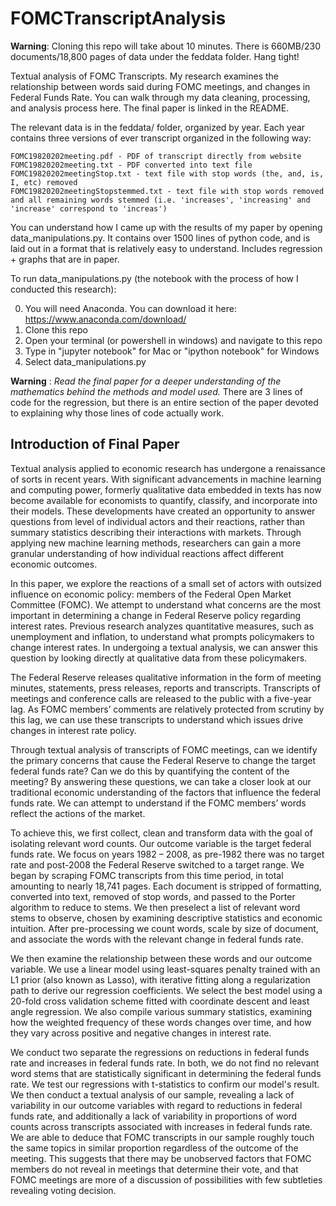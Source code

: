 # FOMCTranscriptAnalysis
**Warning**: Cloning this repo will take about 10 minutes. There is 660MB/230 documents/18,800 pages of data under the feddata folder. Hang tight!

Textual analysis of FOMC Transcripts. My research examines the relationship between words said during FOMC meetings, and changes in Federal Funds Rate. You can walk through my data cleaning, processing, and analysis process here. The final paper is linked in the README.

The relevant data is in the feddata/ folder, organized by year. Each year contains three versions of ever transcript organized in the following way:

```
FOMC19820202meeting.pdf - PDF of transcript directly from website
FOMC19820202meeting.txt - PDF converted into text file
FOMC19820202meetingStop.txt - text file with stop words (the, and, is, I, etc) removed
FOMC19820202meetingStopstemmed.txt - text file with stop words removed and all remaining words stemmed (i.e. 'increases', 'increasing' and 'increase' correspond to 'increas')
```

You can understand how I came up with the results of my paper by opening data_manipulations.py. It contains over 1500 lines of python code, and is laid out in a format that is relatively easy to understand. Includes regression + graphs that are in paper.

To run data_manipulations.py (the notebook with the process of how I conducted this research):

0) You will need Anaconda. You can download it here: https://www.anaconda.com/download/
1) Clone this repo
1) Open your terminal (or powershell in windows) and navigate to this repo
2) Type in "jupyter notebook" for Mac or "ipython notebook" for Windows
3) Select data_manipulations.py

**Warning** : _Read the final paper for a deeper understanding of the mathematics behind the methods and model used._ There are 3 lines of code for the regression, but there is an entire section of the paper devoted to explaining why those lines of code actually work.

## Introduction of Final Paper

Textual analysis applied to economic research has undergone a renaissance of sorts in recent years. With significant advancements in machine learning and computing power, formerly qualitative data embedded in texts has now become available for economists to quantify, classify, and incorporate into their models. These developments have created an opportunity to answer questions from level of individual actors and their reactions, rather than summary statistics describing their interactions with markets. Through applying new machine learning methods, researchers can gain a more granular understanding of how individual reactions affect different economic outcomes.

In this paper, we explore the reactions of a small set of actors with outsized influence on economic policy: members of the Federal Open Market Committee (FOMC). We attempt to understand what concerns are the most important in determining a change in Federal Reserve policy regarding interest rates. Previous research analyzes quantitative measures, such as unemployment and inflation, to understand what prompts policymakers to change interest rates. In undergoing a textual analysis, we can answer this question by looking directly at qualitative data from these policymakers.

The Federal Reserve releases qualitative information in the form of meeting minutes, statements, press releases, reports and transcripts. Transcripts of meetings and conference calls are released to the public with a five-year lag. As FOMC members’ comments are relatively protected from scrutiny by this lag, we can use these transcripts to understand which issues drive changes in interest rate policy.

Through textual analysis of transcripts of FOMC meetings, can we identify the primary concerns that cause the Federal Reserve to change the target federal funds rate? Can we do this by quantifying the content of the meeting? By answering these questions, we can take a closer look at our traditional economic understanding of the factors that influence the federal funds rate. We can attempt to understand if the FOMC members’ words reflect the actions of the market.

To achieve this, we first collect, clean and transform data with the goal of isolating relevant word counts. Our outcome variable is the target federal funds rate. We focus on years 1982 – 2008, as pre-1982 there was no target rate and post-2008 the Federal Reserve switched to a target range. We began by scraping FOMC transcripts from this time period, in total amounting to nearly 18,741 pages. Each document is stripped of formatting, converted into text, removed of stop words, and passed to the Porter algorithm to reduce to stems. We then preselect a list of relevant word stems to observe, chosen by examining descriptive statistics and economic intuition. After pre-processing we count words, scale by size of document, and associate the words with the relevant change in federal funds rate.

We then examine the relationship between these words and our outcome variable. We use a linear model using least-squares penalty trained with an L1 prior (also known as Lasso), with iterative fitting along a regularization path to derive our regression coefficients. We select the best model using a 20-fold cross validation scheme fitted with coordinate descent and least angle regression. We also compile various summary statistics, examining how the weighted frequency of these words changes over time, and how they vary across positive and negative changes in interest rate.

We conduct two separate the regressions on reductions in federal funds rate and increases in federal funds rate. In both, we do not find no relevant word stems that are statistically significant in determining the federal funds rate. We test our regressions with t-statistics to confirm our model's result. We then conduct a textual analysis of our sample, revealing a lack of variability in our outcome variables with regard to reductions in federal funds rate, and additionally a lack of variability in proportions of word counts across transcripts associated with increases in federal funds rate. We are able to deduce that FOMC transcripts in our sample roughly touch the same topics in similar proportion regardless of the outcome of the meeting. This suggests that there may be unobserved factors that FOMC members do not reveal in meetings that determine their vote, and that FOMC meetings are more of a discussion of possibilities with few subtleties revealing voting decision.
